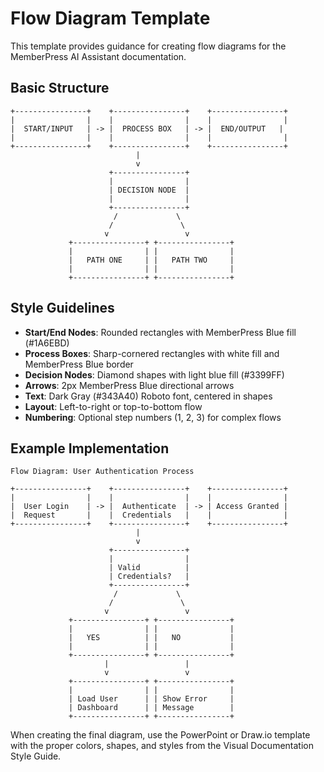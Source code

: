 # Flow Diagram Template

This template provides guidance for creating flow diagrams for the MemberPress AI Assistant documentation.

## Basic Structure

```
+----------------+    +----------------+    +----------------+
|                |    |                |    |                |
|  START/INPUT   | -> |  PROCESS BOX   | -> |  END/OUTPUT   |
|                |    |                |    |                |
+----------------+    +----------------+    +----------------+
                            |
                            v
                      +----------------+
                      |                |
                      | DECISION NODE  |
                      |                |
                      +----------------+
                       /             \
                      /               \
                     v                 v
             +----------------+ +----------------+
             |                | |                |
             |   PATH ONE     | |   PATH TWO     |
             |                | |                |
             +----------------+ +----------------+
```

## Style Guidelines

- **Start/End Nodes**: Rounded rectangles with MemberPress Blue fill (#1A6EBD)
- **Process Boxes**: Sharp-cornered rectangles with white fill and MemberPress Blue border
- **Decision Nodes**: Diamond shapes with light blue fill (#3399FF)
- **Arrows**: 2px MemberPress Blue directional arrows
- **Text**: Dark Gray (#343A40) Roboto font, centered in shapes
- **Layout**: Left-to-right or top-to-bottom flow
- **Numbering**: Optional step numbers (1, 2, 3) for complex flows

## Example Implementation

```
Flow Diagram: User Authentication Process

+----------------+    +----------------+    +----------------+
|                |    |                |    |                |
|  User Login    | -> |  Authenticate  | -> | Access Granted |
|  Request       |    |  Credentials   |    |                |
+----------------+    +----------------+    +----------------+
                            |
                            v
                      +----------------+
                      |                |
                      | Valid          |
                      | Credentials?   |
                      +----------------+
                       /             \
                      /               \
                     v                 v
             +----------------+ +----------------+
             |                | |                |
             |   YES          | |   NO           |
             |                | |                |
             +----------------+ +----------------+
                     |                 |
                     v                 v
             +----------------+ +----------------+
             |                | |                |
             | Load User      | | Show Error     |
             | Dashboard      | | Message        |
             +----------------+ +----------------+
```

When creating the final diagram, use the PowerPoint or Draw.io template with the proper colors, shapes, and styles from the Visual Documentation Style Guide.